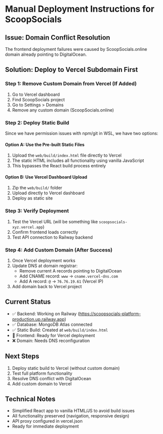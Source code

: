 # Manual Deployment Instructions for ScoopSocials

## Issue: Domain Conflict Resolution

The frontend deployment failures were caused by ScoopSocials.online domain already pointing to DigitalOcean. 

## Solution: Deploy to Vercel Subdomain First

### Step 1: Remove Custom Domain from Vercel (If Added)
1. Go to Vercel dashboard
2. Find ScoopSocials project
3. Go to Settings > Domains
4. Remove any custom domain (ScoopSocials.online)

### Step 2: Deploy Static Build
Since we have permission issues with npm/git in WSL, we have two options:

#### Option A: Use the Pre-built Static Files
1. Upload the `web/build/index.html` file directly to Vercel
2. The static HTML includes all functionality using vanilla JavaScript
3. This bypasses the React build process entirely

#### Option B: Use Vercel Dashboard Upload
1. Zip the `web/build/` folder
2. Upload directly to Vercel dashboard
3. Deploy as static site

### Step 3: Verify Deployment
1. Test the Vercel URL (will be something like `scoopsocials-xyz.vercel.app`)
2. Confirm frontend loads correctly
3. Test API connection to Railway backend

### Step 4: Add Custom Domain (After Success)
1. Once Vercel deployment works
2. Update DNS at domain registrar:
   - Remove current A records pointing to DigitalOcean
   - Add CNAME record: `www` → `cname.vercel-dns.com`
   - Add A record: `@` → `76.76.19.61` (Vercel IP)
3. Add domain back to Vercel project

## Current Status
- ✅ Backend: Working on Railway (https://scoopsocials-platform-production.up.railway.app)
- ✅ Database: MongoDB Atlas connected
- ✅ Static Build: Created at `web/build/index.html`
- 🔄 Frontend: Ready for Vercel deployment
- ❌ Domain: Needs DNS reconfiguration

## Next Steps
1. Deploy static build to Vercel (without custom domain)
2. Test full platform functionality
3. Resolve DNS conflict with DigitalOcean
4. Add custom domain to Vercel

## Technical Notes
- Simplified React app to vanilla HTML/JS to avoid build issues
- All functionality preserved (navigation, responsive design)
- API proxy configured in vercel.json
- Ready for immediate deployment